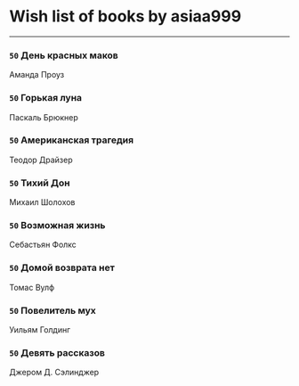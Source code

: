 # Wish list of books by asiaa999
---

### `50` День красных маков
Аманда Проуз

### `50` Горькая луна
Паскаль Брюкнер

### `50` Американская трагедия
Теодор Драйзер

### `50` Тихий Дон
Михаил Шолохов

### `50` Возможная жизнь
Себастьян Фолкс

### `50` Домой возврата нет
Томас Вулф

### `50` Повелитель мух
Уильям Голдинг

### `50` Девять рассказов
Джером Д. Сэлинджер

